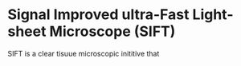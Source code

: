 # Signal Improved ultra-Fast Light-sheet Microscope (SIFT)
SIFT is a clear tisuue microscopic inititive that 
